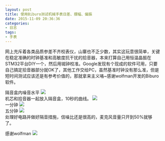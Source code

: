 ```yaml
---
layout: post
title: 使用Biburo测试机械手表日差、摆幅、偏振
date: 2015-11-09 20:36:36
categories:
- 日志
tags:
- 手表
---
```


网上充斥着各类品质参差不齐校表仪，山寨也不乏少数，其实这玩意很简单，关键在稳定准确的时钟基准和高敏度抗干扰的拾音器，本来打算自己用恒温晶振在STM32平台DIY一个，然后用铷钟校准。Google发现有个现成的软件可用，只要自己搞定拾音器部分就OK了，其他工作交给PC，虽然基准时钟没有那么准，但是短时间测试应该还是有参考价值的，那就拿来主义咯~感谢wolfman开发的Biburo软件。

隔音盒内噪音水平
![](http://i1328.photobucket.com/albums/w532/xwlogic/00_zpsgafxde93.jpg)    
机芯和拾音器一起放入隔音盒，10秒的曲线。
![](http://i1328.photobucket.com/albums/w532/xwlogic/01_zpsulmqjty4.jpg)    
一分钟
![](http://i1328.photobucket.com/albums/w532/xwlogic/02_zps2k7g5atm.jpg)    
五分钟
![](http://i1328.photobucket.com/albums/w532/xwlogic/03_zpsiwp79tou.jpg)    
处理好电路并做好隔音措施，信噪比还是很高的，麦克风音量只开到50%就够了。    


感谢wolfman
![](http://i1328.photobucket.com/albums/w532/xwlogic/_zps7jatvoba.jpg)
